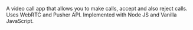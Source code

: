 A video call app that allows you to make calls, accept and also reject calls. Uses WebRTC and Pusher API. Implemented with Node JS and Vanilla JavaScript.
